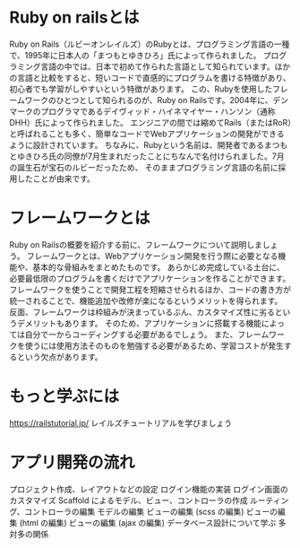 # Ruby on railsとは
Ruby on Rails（ルビーオンレイルズ）のRubyとは、プログラミング言語の一種で、1995年に日本人の「まつもとゆきひろ」氏によって作られました。
プログラミング言語の中では、日本で初めて作られた言語として知られています。ほかの言語と比較をすると、短いコードで直感的にプログラムを書ける特徴があり、初心者でも学習がしやすいという特徴があります。
この、Rubyを使用したフレームワークのひとつとして知られるのが、Ruby on Railsです。2004年に、デンマークのプログラマであるデイヴィッド・ハイネマイヤー・ハンソン（通称DHH）氏によって作られました。
エンジニアの間では縮めてRails（またはRoR）と呼ばれることも多く、簡単なコードでWebアプリケーションの開発ができるように設計されています。
ちなみに、Rubyという名前は、開発者であるまつもとゆきひろ氏の同僚が7月生まれだったことにちなんで名付けられました。7月の誕生石が宝石のルビーだったため、
そのままプログラミング言語の名前に採用したことが由来です。

# フレームワークとは
Ruby on Railsの概要を紹介する前に、フレームワークについて説明しましょう。
フレームワークとは、Webアプリケーション開発を行う際に必要となる機能や、基本的な骨組みをまとめたものです。
あらかじめ完成している土台に、必要最低限のプログラムを書くだけでアプリケーションを作ることができます。
フレームワークを使うことで開発工程を短縮させられるほか、コードの書き方が統一されることで、機能追加や改修が楽になるというメリットを得られます。
反面、フレームワークは枠組みが決まっているぶん、カスタマイズ性に劣るというデメリットもあります。
そのため、アプリケーションに搭載する機能によっては自分で一からコーディングする必要があるでしょう。
また、フレームワークを使うには使用方法そのものを勉強する必要があるため、学習コストが発生するという欠点があります。

# もっと学ぶには
https://railstutorial.jp/
レイルズチュートリアルを学びましょう

# アプリ開発の流れ
プロジェクト作成、レイアウトなどの設定
ログイン機能の実装
ログイン画面のカスタマイズ
Scaffold によるモデル、ビュー、コントローラの作成
ルーティング、コントローラの編集
モデルの編集
ビューの編集 (scss の編集)
ビューの編集 (html の編集)
ビューの編集 (ajax の編集)
データベース設計について学ぶ 多対多の関係
